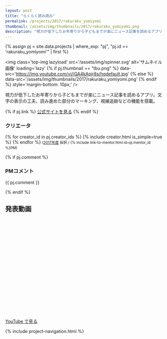 ```yaml
---
layout: post
title: "らくらく読み読み"
permalink: /projects/2017/rakuraku_yomiyomi
thumbnail: /assets/img/thumbnails/2017/rakuraku_yomiyomi.png
description: "視力が低下したお年寄りから子どもまでが楽にニュース記事を読めるアプリ。文字の表示の工夫、読み進めた部分のマーキング、視線追跡などの機能を搭載。"
---
```


{% assign pj = site.data.projects | where_exp: "pj", "pj.id == 'rakuraku_yomiyomi'" | first %}

<img class='top-img lazyload' src='/assets/img/spinner.svg' alt='サムネイル画像' loading='lazy'
{% if pj.thumbnail == "tbu.png" %} data-src='https://img.youtube.com/vi/jQA4kApjr8s/hqdefault.jpg'
{% else %}                         data-src='/assets/img/thumbnails/2017/rakuraku_yomiyomi.png'
{% endif %}                        style='margin-bottom: 10px;' />

視力が低下したお年寄りから子どもまでが楽にニュース記事を読めるアプリ。文字の表示の工夫、読み進めた部分のマーキング、視線追跡などの機能を搭載。

{% if pj.link %}
<a href="{{ pj.link }}" target="_blank" class="button">公式サイトを見る</a>
{% endif %}

### クリエータ
<p>
{% for creator_id in pj.creator_ids %}
  {% include creator.html is_simple=true %}
{% endfor %}
<small>(<a href='/projects/2017'>2017年度</a> 採択 / {% include link-to-mentor.html id=pj.mentor_id %}PM)</small>
</p>

{% if pj.comment %}
### PMコメント
<p class="project-comment">{{ pj.comment }}</p>
{% endif %}

## 発表動画
<div class="youtube">
  <iframe width="560" height="315" class="lazyload" data-src="https://www.youtube.com/embed/jQA4kApjr8s?rel=0" frameborder="0" allowfullscreen=""></iframe>
</div>
<a href="https://www.youtube.com/watch?v={{ pj.youtube }}" target="_blank" rel="noopener" class="button">YouTube で見る</a>

{% include project-navigation.html %}

